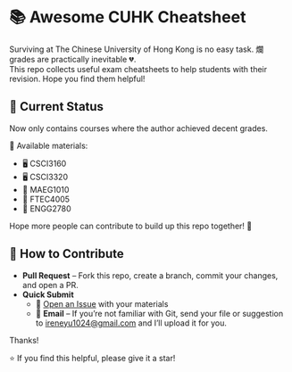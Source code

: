 # 📚 Awesome CUHK Cheatsheet 

Surviving at The Chinese University of Hong Kong is no easy task. 爛 grades are practically inevitable 💔.  
This repo collects useful exam cheatsheets to help students with their revision. Hope you find them helpful!

## 🚦 Current Status
Now only contains courses where the author achieved decent grades.

📂 Available materials:
- 🖥️ CSCI3160
- 🖥️ CSCI3320
- 🔧 MAEG1010
- 💼 FTEC4005
- 🧮 ENGG2780

Hope more people can contribute to build up this repo together! 🙌


## 🤝 How to Contribute
- **Pull Request** – Fork this repo, create a branch, commit your changes, and open a PR.
- **Quick Submit**  
  - 🔖 [Open an Issue](https://github.com/irennnne/awesome-cuhk-cheatsheet/issues) with your materials  
  - 📧 **Email** – If you’re not familiar with Git, send your file or suggestion to ireneyu1024@gmail.com and I’ll upload it for you.

Thanks!

⭐ If you find this helpful, please give it a star!
